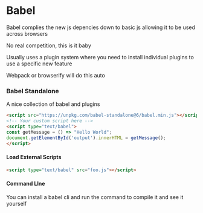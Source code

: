 # Babel

Babel complies the new js depencies down to basic js allowing it to be used across browsers 

No real competition, this is it baby

Usually uses a plugin system where you need to install individual plugins to use a specific new feature

Webpack or browserify will do this auto

### Babel Standalone 

A nice collection of babel and plugins

```html
<script src="https://unpkg.com/babel-standalone@6/babel.min.js"></script>
<!-- Your custom script here -->
<script type="text/babel">
const getMessage = () => "Hello World";
document.getElementById('output').innerHTML = getMessage();
</script>
```

#### Load External Scripts

```html
<script type="text/babel" src="foo.js"></script>
```

#### Command LIne

You can install a babel cli and run the command to compile it and see it yourself